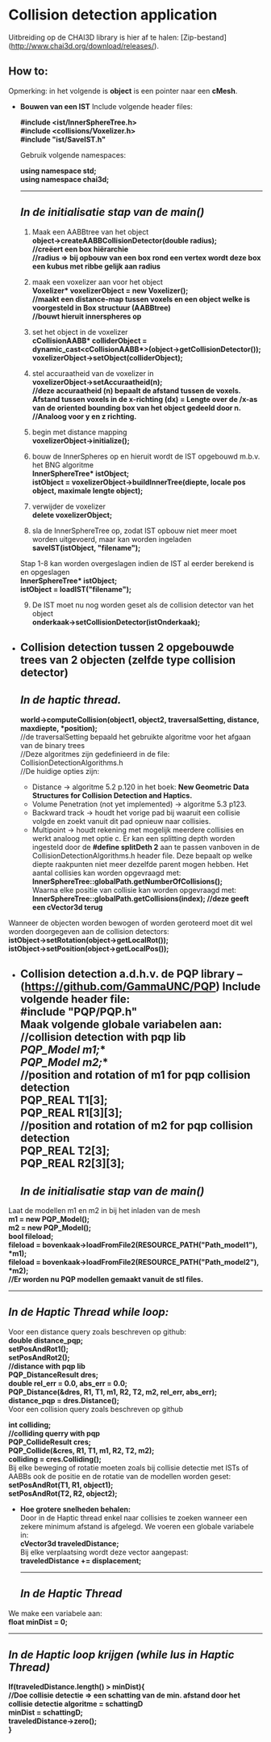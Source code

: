 # Collision detection application
Uitbreiding op de CHAI3D library is hier af te halen: [Zip-bestand] (http://www.chai3d.org/download/releases/).
## How to:
Opmerking: in het volgende is **object** is een pointer naar een **cMesh**.
- **Bouwen van een IST**
  Include volgende header files:

  **#include <ist/InnerSphereTree.h>**  
  **#include <collisions/Voxelizer.h>**  
  **#include "ist/SaveIST.h"**  

  Gebruik volgende namespaces:

  **using namespace std;  
  using namespace chai3d;**  

  ---
  **_In de initialisatie stap van de main()_**  
  ---

  1. Maak een AABBtree van het object  
    **object->createAABBCollisionDetector(double radius);**  
    **//creëert een box hiërarchie**  
    **//radius => bij opbouw van een box rond een vertex wordt deze box een kubus met ribbe gelijk aan radius**  

  2. maak een voxelizer aan voor het object  
    **Voxelizer\* voxelizerObject = new Voxelizer();**  
    **//maakt een distance-map tussen voxels en een object welke is voorgesteld in Box structuur (AABBtree)**  
    **//bouwt hieruit innerspheres op**  

  3. set het object in de voxelizer  
    **cCollisionAABB\* colliderObject = dynamic_cast<cCollisionAABB\*>(object->getCollisionDetector());**  
    **voxelizerObject->setObject(colliderObject);**  

  4. stel accuraatheid van de voxelizer in  
    **voxelizerObject->setAccuraatheid(n);**  
    **//deze accuraatheid (n) bepaalt de afstand tussen de voxels. Afstand tussen voxels in de x-richting (dx) = Lengte over de /x-as van de oriented bounding box van het object gedeeld door n.**  
    **//Analoog voor y en z richting.**  

  5. begin met distance mapping  
    **voxelizerObject->initialize();**  

  6. bouw de InnerSpheres op en hieruit wordt de IST opgebouwd m.b.v. het BNG algoritme  
    **InnerSphereTree\* istObject;**  
    **istObject = voxelizerObject->buildInnerTree(diepte, locale pos object, maximale lengte object);**  

  7. verwijder de voxelizer  
    **delete voxelizerObject;**  

  8. sla de InnerSphereTree op, zodat IST opbouw niet meer moet worden uitgevoerd, maar kan worden ingeladen  
    **saveIST(istObject, "filename");**  

  Stap 1-8 kan worden overgeslagen indien de IST al eerder berekend is en opgeslagen  
  **InnerSphereTree\* istObject;**  
  **istObject = loadIST("filename");**  

  9. De IST moet nu nog worden geset als de collision detector van het object  
    **onderkaak->setCollisionDetector(istOnderkaak);**  

- **Collision detection tussen 2 opgebouwde trees van 2 objecten (zelfde type collision detector)**
  ---
  **_In de haptic thread._**  
  ---
  
  **world->computeCollision(object1, object2, traversalSetting, distance, maxdiepte, \*position);**  
  //de traversalSetting bepaald het gebruikte algoritme voor het afgaan van de binary trees  
  //Deze algoritmes zijn gedefinieerd in de file: CollisionDetectionAlgorithms.h  
  //De huidige opties zijn:  
    * Distance -> algoritme 5.2 p.120 in het boek: __New Geometric Data Structures for Collision Detection and Haptics.__  
    * Volume Penetration (not yet implemented) -> algoritme 5.3 p123.  
    * Backward track -> houdt het vorige pad bij waaruit een collisie volgde en zoekt vanuit dit pad opnieuw naar collisies.  
    * Multipoint -> houdt rekening met mogelijk meerdere collisies en werkt analoog met optie c. Er kan een splitting depth worden ingesteld door de **#define splitDeth 2** aan te passen vanboven in de CollisionDetectionAlgorithms.h header file. Deze bepaalt op welke diepte raakpunten niet meer dezelfde parent mogen hebben. Het aantal collisies kan worden opgevraagd met:  
      **InnerSphereTree::globalPath.getNumberOfCollisions();**  
      Waarna elke positie van collisie kan worden opgevraagd met:  
        **InnerSphereTree::globalPath.getCollisions(index);  //deze geeft een cVector3d terug**  

Wanneer de objecten worden bewogen of worden geroteerd moet dit wel worden doorgegeven aan de collision detectors:  
**istObject->setRotation(object->getLocalRot());  
istObject->setPosition(object->getLocalPos());**  

- **Collision detection a.d.h.v. de PQP library – (https://github.com/GammaUNC/PQP)**
  Include volgende header file:  
  **#include "PQP/PQP.h"**  
  Maak volgende globale variabelen aan:  
  **//collision detection with pqp lib**  
  **PQP_Model* m1;**  
  **PQP_Model* m2;**    
  **//position and rotation of m1 for pqp collision detection**  
  **PQP_REAL T1[3];**  
  **PQP_REAL R1[3][3];**    
  **//position and rotation of m2 for pqp collision detection**  
  **PQP_REAL T2[3];**  
  **PQP_REAL R2[3][3];**    
  ---
  **_In de initialisatie stap van de main()_**
  ---

Laat de modellen m1 en m2 in bij het inladen van de mesh  
  **m1 = new PQP_Model();**  
  **m2 = new PQP_Model();**    
  **bool fileload;**  
  **fileload = bovenkaak->loadFromFile2(RESOURCE_PATH("Path_model1"), \*m1);**  
  **fileload = bovenkaak->loadFromFile2(RESOURCE_PATH("Path_model2"), \*m2);**  
  **//Er worden nu PQP modellen gemaakt vanuit de stl files.**  

  ---
  **_In de Haptic Thread while loop:_**
  ---

Voor een distance query zoals beschreven op github:  
  **double distance_pqp;**  
  **setPosAndRot1();**  
  **setPosAndRot2();**    
  **//distance with pqp lib**  
  **PQP_DistanceResult dres;**  
  **double rel_err = 0.0, abs_err = 0.0;**  
  **PQP_Distance(&dres, R1, T1, m1, R2, T2, m2, rel_err, abs_err);**  
  **distance_pqp = dres.Distance();**    
Voor een collision query zoals beschreven op github  
  
  **int colliding;**  
  **//colliding querry with pqp**  
  **PQP_CollideResult cres;**  
  **PQP_Collide(&cres, R1, T1, m1, R2, T2, m2);**  
  **colliding = cres.Colliding();**    
Bij elke beweging of rotatie moeten zoals bij collisie detectie met ISTs of AABBs ook de positie en de rotatie van de modellen worden geset:  
  **setPosAndRot(T1, R1, object1);**  
  **setPosAndRot(T2, R2, object2);**  
- **Hoe grotere snelheden behalen:**  
Door in de Haptic thread enkel naar collisies te zoeken wanneer een zekere minimum afstand is afgelegd. We voeren een globale variabele in:  
  **cVector3d traveledDistance;**  
Bij elke verplaatsing wordt deze vector aangepast:  
  **traveledDistance += displacement;**  

  ---
  **_In de Haptic Thread_**  
  ---
We make een variabele aan:  
  **float minDist = 0;**  
  
  ---
  **_In de Haptic loop krijgen (while lus in Haptic Thread)_**
  ---
  **If(traveledDistance.length() > minDist){**  
    **//Doe collisie detectie => een schatting van de min. afstand door het collisie detectie algoritme = schattingD**  
    **minDist = schattingD;**  
    **traveledDistance->zero();**  
  **}**  


  
  


